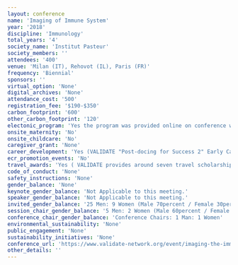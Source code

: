 ```yaml
---
layout: conference 
name: 'Imaging of Immune System'
year: '2018'
discipline: 'Immunology'
total_years: '4'
society_name: 'Institut Pasteur'
society_members: ''
attendees: '400'
venue: 'Milan (IT), Rehovot (IL), Paris (FR)'
frequency: 'Biennial'
sponsors: ''
virtual_option: 'None'
digital_archives: 'None'
attendance_cost: '500'
registration_fee: '$190-$350'
carbon_footprint: '600'
other_carbon_footprint: '120'
electonic_program: 'Yes the program was provided online on conference website.'
onsite_maternity: 'No'
onsite_childcare: 'No'
caregiver_grant: 'None'
career_development: 'Yes (VALIDATE "Post-docing for Success 2" Early Career Researchers Workshop:This workshop aims to help VALIDATE Early Career Researchers (Associate and post-graduate student Affiliate members) widen and improve non-technical skills necessary to progress their careers. This is a small, informal workshop, which will provide lots of opportunity to get to know fellow VALIDATE post-docs/post-grads from around the world. The workshop will be run as part of the VALIDATE Network 2019 Annual Meeting and is a follow-on workshop to our 2018 ECR workshop, and so will contain different information to 2018. Agenda This one day workshop will include sessions about career planning for success, how to communicate your research effectively, grant writing, and leadership, as well as our highly successful career panel Q&A of senior members of VALIDAT. This session will discuss how to plan effectively for career success, and guide you through some exercises and questions to get you thinking and planning your next career steps. Managing yourself: great leadership  As you step up in your career into roles requiring management, particularly as a Group Leader, how can you be a Leader who inspires, motivates and supports your team to success? How to communicate well around vaccine research  With extensive experience in communications around vaccines, particularly the Ebola vaccine trials in Africa, we will discuss best practice in communicating your research, the risks and pitfalls that can occur with vaccines, and how to deal well with these. Career planning for success  Senior members of VALIDATE from different walks of the post post-doc career trajectory will give short talks about their careers, tips and advice for our ECRs, and then answer questions from our audience about having a successful career in science Planning and writing a great grant application  As a senior and successful academic researcher, will talk us through how to plan and write a great grant application – from finding your initial scientific idea and finding collaborators, through to what funders are looking for, how to write well, tips for success, and insights from the various review panels she’s sat on.)'
ecr_promotion_events: 'No'
travel_awards: 'Yes ( VALIDATE provides around seven travel scholarships each year to enable LMIC Investigator and Associate Network members to attend the Annual Meeting (including the ECR workshop and VALIDATE-BSI Conference in 2019,Up to £3000 per person is available via competitive application to the Network Management Board (NMB). We particularly welcome applications from Early Career Researcher Associate VALIDATE members who do not have their own funding available. If you have received a VALIDATE travel scholarship previously, you are still eligible to apply in 2019.)'
code_of_conduct: 'None'
safety_instructions: 'None'
gender_balance: 'None'
keynote_gender_balance: 'Not Applicable to this meeting.'
speaker_gender_balance: 'Not Applicable to this meeting.'
invited_gender_balance: '25 Men: 9 Women (Male 70percent / Female 30percent)'
session_chair_gender_balance: '5 Men: 2 Women (Male 60percent / Female 40percent)'
conference_chair_gender_balance: 'Conference Chairs: 1 Man: 1 Women'
environmental_sustainability: 'None'
public_engagement: 'None'
sustainability_initiatives: 'None'
conference_url: 'https://www.validate-network.org/event/imaging-the-immune-system-2018'
other_details: ''
---
```

